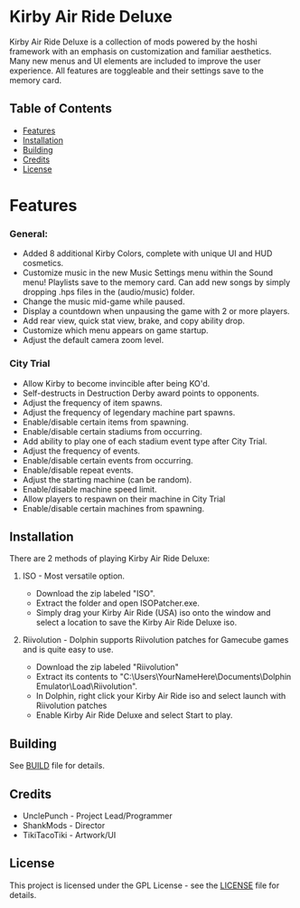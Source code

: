 # Kirby Air Ride Deluxe
Kirby Air Ride Deluxe is a collection of mods powered by the hoshi framework with an emphasis on customization and familiar aesthetics. Many new menus and UI elements are included to improve the user experience. All features are toggleable and their settings save to the memory card.

## Table of Contents
- [Features](#features)
- [Installation](#installation)
- [Building](#building)
- [Credits](#credits)
- [License](#license)

# Features

### General:
- Added 8 additional Kirby Colors, complete with unique UI and HUD cosmetics.
- Customize music in the new Music Settings menu within the Sound menu! Playlists save to the memory card. Can add new songs by simply dropping .hps files in the (audio/music) folder.
- Change the music mid-game while paused.
- Display a countdown when unpausing the game with 2 or more players.
- Add rear view, quick stat view, brake, and copy ability drop.
- Customize which menu appears on game startup.
- Adjust the default camera zoom level.

### City Trial
- Allow Kirby to become invincible after being KO'd.
- Self-destructs in Destruction Derby award points to opponents.
- Adjust the frequency of item spawns.
- Adjust the frequency of legendary machine part spawns.
- Enable/disable certain items from spawning.
- Enable/disable certain stadiums from occurring.
- Add ability to play one of each stadium event type after City Trial.
- Adjust the frequency of events.
- Enable/disable certain events from occurring.
- Enable/disable repeat events.
- Adjust the starting machine (can be random).
- Enable/disable machine speed limit.
- Allow players to respawn on their machine in City Trial
- Enable/disable certain machines from spawning.

## Installation
There are 2 methods of playing Kirby Air Ride Deluxe:
1. ISO - Most versatile option. 
   - Download the zip labeled "ISO".
   - Extract the folder and open ISOPatcher.exe.
   - Simply drag your Kirby Air Ride (USA) iso onto the window and select a location to save the Kirby Air Ride Deluxe iso.

2. Riivolution - Dolphin supports Riivolution patches for Gamecube games and is quite easy to use.
   - Download the zip labeled "Riivolution"
   - Extract its contents to "C:\Users\YourNameHere\Documents\Dolphin Emulator\Load\Riivolution".
   - In Dolphin, right click your Kirby Air Ride iso and select launch with Riivolution patches
   - Enable Kirby Air Ride Deluxe and select Start to play.

## Building
See [BUILD](BUILD.md) file for details.

## Credits
- UnclePunch - Project Lead/Programmer
- ShankMods - Director
- TikiTacoTiki - Artwork/UI

## License
This project is licensed under the GPL License - see the [LICENSE](LICENSE) file for details.

